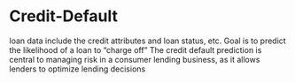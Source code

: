 # Credit-Default
loan data include the credit attributes and loan status, etc. Goal is to predict the likelihood of a loan to “charge off” 
The credit default prediction is central to managing risk in a consumer lending business, as it allows lenders to optimize lending decisions

